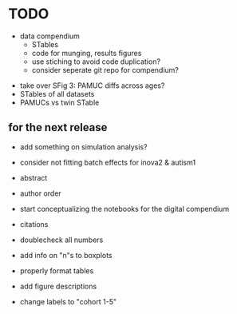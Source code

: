 TODO
====


+ data compendium
  - STables
  - code for munging, results figures
  - use stiching to avoid code duplication?
  - consider seperate git repo for compendium?


- take over SFig 3: PAMUC diffs across ages?
- STables of all datasets
- PAMUCs vs twin STable



for the next release
--------------------

- add something on simulation analysis?
- consider not fitting batch effects for inova2 & autism1

- abstract
- author order
- start conceptualizing the notebooks for the digital compendium
- citations
- doublecheck all numbers
- add info on "n"s to boxplots
- properly format tables
- add figure descriptions
- change labels to "cohort 1-5"



